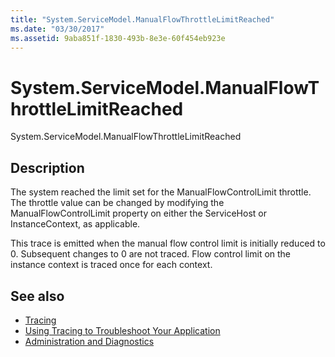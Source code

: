 ```yaml
---
title: "System.ServiceModel.ManualFlowThrottleLimitReached"
ms.date: "03/30/2017"
ms.assetid: 9aba851f-1830-493b-8e3e-60f454eb923e
---
```

# System.ServiceModel.ManualFlowThrottleLimitReached
System.ServiceModel.ManualFlowThrottleLimitReached  
  
## Description  
 The system reached the limit set for the ManualFlowControlLimit throttle. The throttle value can be changed by modifying the ManualFlowControlLimit property on either the ServiceHost or InstanceContext, as applicable.  
  
 This trace is emitted when the manual flow control limit is initially reduced to 0. Subsequent changes to 0 are not traced. Flow control limit on the instance context is traced once for each context.  
  
## See also

- [Tracing](index.md)
- [Using Tracing to Troubleshoot Your Application](using-tracing-to-troubleshoot-your-application.md)
- [Administration and Diagnostics](../index.md)
